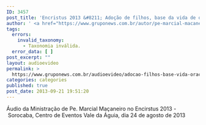 ```yaml
---
ID: 3457
post_title: 'Encristus 2013 &#8211; Adoção de filhos, base da vida de oração'
author: ' <a href="https://www.gruponews.com.br/autor/pe-marcial-macaneiro" rel="tag">Pe Marcial Maçaneiro</a>'
tags:
  errors:
    invalid_taxonomy:
      - Taxonomia inválida.
  error_data: [ ]
post_excerpt: ""
layout: audioevideo
permalink: >
  https://www.gruponews.com.br/audioevideo/adocao-filhos-base-vida-oracao
categories: categories
published: true
post_date: 2013-09-21 19:51:20
---
```

Áudio da Ministração de Pe. Marcial Maçaneiro no Encirstus 2013 - Sorocaba, Centro de Eventos Vale da Águia, dia 24 de agosto de 2013